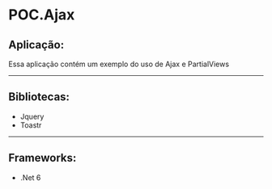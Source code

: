 # POC.Ajax

<h2>Aplicação:</h2>
<p>Essa aplicação contém um exemplo do uso de Ajax e PartialViews</p>

***

<h2>Bibliotecas:</h2>
<ul type="disc">
  <li>Jquery</li>
  <li>Toastr</li>
</ul>

***

<h2>Frameworks:</h2>
<ul type="disc">
  <li>.Net 6</li>
</ul>
